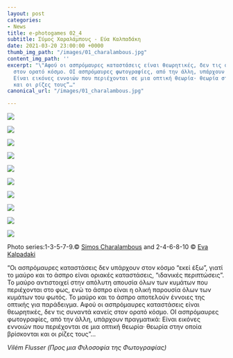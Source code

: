 ```yaml
---
layout: post
categories:
- News
title: e-photogames 02_4
subtitle: Σύμος Χαραλάμπους - Εύα Καλπαδάκη
date: 2021-03-20 23:00:00 +0000
thumb_img_path: "/images/01_charalambous.jpg"
content_img_path: ''
excerpt: "\"Αφού οι ασπρόμαυρες καταστάσεις είναι θεωρητικές, δεν τις συναντά κανείς
  στον ορατό κόσμο. ΟΙ ασπρόμαυρες φωτογραφίες, από την άλλη, υπάρχουν πραγματικά:
  Είναι εικόνες εννοιών που περιέχονται σε μια οπτική θεωρία· θεωρία στην οποία βρίσκονται
  και οι ρίζες τους”…"
canonical_url: "/images/01_charalambous.jpg"

---
```

![](/images/01_charalambous.jpg)

![](/images/02_kalpadaki.jpg)

![](/images/03_charalambous.jpg)

![](/images/04_kalpadaki.jpg)

![](/images/05_charalambous.jpg)

![](/images/06_kalpadaki.jpg)

![](/images/07_charalambous.jpg)

![](/images/08_kalpadaki.jpg)

![](/images/09_charalambous.jpg)

![](/images/10_kalpadaki.jpg)

Photo series:1-3-5-7-9.© <a href="https://www.facebook.com/profile.php?id=563795760" target="blank">Simos Charalambous</a>  and  2-4-6-8-10  © <a href="https://www.bright-on-photography.co.uk/" target="blank">Eva Kalpadaki</a>

“Οι ασπρόμαυρες καταστάσεις δεν υπάρχουν στον κόσμο “εκεί έξω”, γιατί το μαύρο και το άσπρο είναι οριακές καταστάσεις, “ιδανικές περιπτώσεις”. Το μαύρο αντιστοιχεί στην απόλυτη απουσία όλων των κυμάτων που περιέχονται στο φως, ενώ το άσπρο είναι η ολική παρουσία όλων των κυμάτων του φωτός. Το μαύρο και το άσπρο αποτελούν έννοιες της οπτικής για παράδειγμα. Αφού οι ασπρόμαυρες καταστάσεις είναι θεωρητικές, δεν τις συναντά κανείς στον ορατό κόσμο. ΟΙ ασπρόμαυρες φωτογραφίες, από την άλλη, υπάρχουν πραγματικά: Είναι εικόνες εννοιών που περιέχονται σε μια οπτική θεωρία· θεωρία στην οποία βρίσκονται και οι ρίζες τους”…

_Vilém Flusser (Προς μια Φιλοσοφία της Φωτογραφίας)_